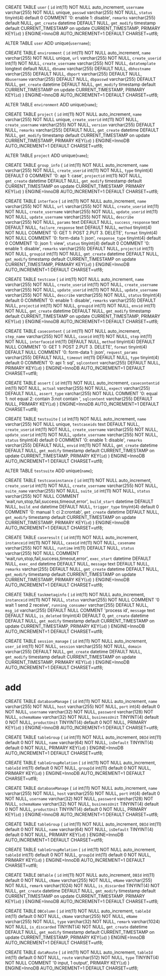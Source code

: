 CREATE TABLE `user` (
`id` int(11) NOT NULL auto_increment,
`username` varchar(255) NOT NULL unique,
`passwd` varchar(255) NOT NULL,
`status` tinyint(4) default 0 COMMENT '0: enable 1: disable',
`remarks` varchar(255) default NULL,
`gmt_create` datetime DEFAULT NULL,
`gmt_modify` timestamp default CURRENT_TIMESTAMP on update CURRENT_TIMESTAMP,
PRIMARY KEY(`id`)
) ENGINE=InnoDB AUTO_INCREMENT=1 DEFAULT CHARSET=utf8;

ALTER TABLE `user` ADD unique(`username`);

CREATE TABLE `environment` (
`id` int(11) NOT NULL auto_increment,
`name` varchar(255) NOT NULL unique,
`url` varchar(255) NOT NULL,
`create_userid` int(11) NOT NULL,
`create_username` varchar(255) NOT NULL,
`datatemplate` longtext default NULL,
`dbname` varchar(255) DEFAULT NULL,
`dbhostname` varchar(255) DEFAULT NULL,
`dbport` varchar(255) DEFAULT NULL,
`dbusername` varchar(255) DEFAULT NULL,
`dbpasswd` varchar(255) DEFAULT NULL,
`gmt_create` datetime DEFAULT NULL,
`gmt_modify` timestamp default CURRENT_TIMESTAMP on update CURRENT_TIMESTAMP,
PRIMARY KEY(`id`)
) ENGINE=InnoDB AUTO_INCREMENT=1 DEFAULT CHARSET=utf8;

ALTER TABLE `environment` ADD unique(`name`);

CREATE TABLE `project` (
`id` int(11) NOT NULL auto_increment,
`name` varchar(255) NOT NULL unique,
`create_userid` int(11) NOT NULL,
`create_username` varchar(255) NOT NULL,
`version` varchar(255) DEFAULT NULL,
`remarks` varchar(255) DEFAULT NULL,
`gmt_create` datetime DEFAULT NULL,
`gmt_modify` timestamp default CURRENT_TIMESTAMP on update CURRENT_TIMESTAMP,
PRIMARY KEY(`id`)
) ENGINE=InnoDB AUTO_INCREMENT=1 DEFAULT CHARSET=utf8;

ALTER TABLE `project` ADD unique(`name`);

CREATE TABLE `group_info` (
`id` int(11) NOT NULL auto_increment,
`name` varchar(255) NOT NULL,
`create_userid` int(11) NOT NULL,
`type` tinyint(4) DEFAULT 0 COMMENT '0: api 1: case',
`projectid` int(11) NOT NULL,
`gmt_create` datetime DEFAULT NULL,
`gmt_modify` timestamp default CURRENT_TIMESTAMP on update CURRENT_TIMESTAMP,
PRIMARY KEY(`id`)
) ENGINE=InnoDB AUTO_INCREMENT=1 DEFAULT CHARSET=utf8;

CREATE TABLE `interface` (
`id` int(11) NOT NULL auto_increment,
`name` varchar(255) NOT NULL,
`url` varchar(255) NOT NULL,
`create_userid` int(11) NOT NULL,
`create_username` varchar(255) NOT NULL,
`update_userid` int(11) NOT NULL,
`update_username` varchar(255) NOT NULL,
`describe` varchar(255) NOT NULL,
`params` text DEFAULT NULL,
`success_response` text DEFAULT NULL,
`failure_response` text DEFAULT NULL,
`method` tinyint(4) NOT NULL COMMENT '0: GET 1: POST 2.PUT 3. DELETE',
`format` tinyint(4) NOT NULL COMMENT '0: form-data 1: json',
`response_type` tinyint(4) default 0 COMMENT '0: json 1: view',
`status` tinyint(4) default 0 COMMENT '0: enable 1: disable',
`remarks` varchar(255) DEFAULT NULL,
`projectid` int(11) NOT NULL,
`groupid` int(11) NOT NULL,
`gmt_create` datetime DEFAULT NULL,
`gmt_modify` timestamp default CURRENT_TIMESTAMP on update CURRENT_TIMESTAMP,
PRIMARY KEY(`id`)
) ENGINE=InnoDB AUTO_INCREMENT=1 DEFAULT CHARSET=utf8;

CREATE TABLE `testcase` (
`id` int(11) NOT NULL auto_increment,
`name` varchar(255) NOT NULL,
`create_userid` int(11) NOT NULL,
`create_username` varchar(255) NOT NULL,
`update_userid` int(11) NOT NULL,
`update_username` varchar(255) NOT NULL,
`describe` varchar(255) NOT NULL,
`status` tinyint(4) default 0 COMMENT '0: enable 1: disable',
`remarks` varchar(255) DEFAULT NULL,
`projectid` int(11) NOT NULL,
`groupid` int(11) NOT NULL,
`envid` int(11) NOT NULL,
`gmt_create` datetime DEFAULT NULL,
`gmt_modify` timestamp default CURRENT_TIMESTAMP on update CURRENT_TIMESTAMP,
PRIMARY KEY(`id`)
) ENGINE=InnoDB AUTO_INCREMENT=1 DEFAULT CHARSET=utf8;

CREATE TABLE `casecontent` (
`id` int(11) NOT NULL auto_increment,
`step_name` varchar(255) NOT NULL,
`caseid` int(11) NOT NULL,
`step` int(11) NOT NULL,
`interfaceid` int(11) DEFAULT NULL,
`method` tinyint(4) DEFAULT NULL COMMENT '0: GET 1: POST 2.PUT 3. DELETE',
`format` tinyint(4) DEFAULT NULL COMMENT '0: form-data 1: json',
`request_params` varchar(255) DEFAULT NULL,
`timeout` int(11) DEFAULT NULL,
`type` tinyint(4) default 0 COMMENT '0: api 1: sql',
`sqlcontent` varchar(255) DEFAULT NULL,
PRIMARY KEY(`id`)
) ENGINE=InnoDB AUTO_INCREMENT=1 DEFAULT CHARSET=utf8;

CREATE TABLE `assert` (
`id` int(11) NOT NULL auto_increment,
`casecontentid` int(11) NOT NULL,
`actual` varchar(255) NOT NULL,
`expect` varchar(255) DEFAULT NULL,
`assert_type` varchar(255) NOT NULL COMMENT '0: equal 1: not equal 2: contain 3:not contain ',
`sqlcontent` varchar(255) DEFAULT NULL,
PRIMARY KEY(`id`)
) ENGINE=InnoDB AUTO_INCREMENT=1 DEFAULT CHARSET=utf8;

CREATE TABLE `testsuite` (
`id` int(11) NOT NULL auto_increment,
`name` varchar(255) NOT NULL unique,
`testcaseids` text DEFAULT NULL,
`create_userid` int(11) NOT NULL,
`create_username` varchar(255) NOT NULL,
`update_userid` int(11) NOT NULL,
`update_username` varchar(255) NOT NULL,
`status` tinyint(4) default 0 COMMENT '0: enable 1: disable',
`remarks` varchar(255) DEFAULT NULL,
`envid` int(11) NOT NULL,
`gmt_create` datetime DEFAULT NULL,
`gmt_modify` timestamp default CURRENT_TIMESTAMP on update CURRENT_TIMESTAMP,
PRIMARY KEY(`id`)
) ENGINE=InnoDB AUTO_INCREMENT=1 DEFAULT CHARSET=utf8;

ALTER TABLE `testsuite` ADD unique(`name`);

CREATE TABLE `testcaseinstance` (
`id` int(11) NOT NULL auto_increment,
`create_userid` int(11) NOT NULL,
`create_username` varchar(255) NOT NULL,
`suite_name` varchar(255) NOT NULL,
`suite_id` int(11) NOT NULL,
`status` varchar(255) NOT NULL COMMENT 'wait,run,stop,fail,success,timeout,error',
`build_start` datetime DEFAULT NULL,
`build_end` datetime DEFAULT NULL,
`trigger_type` tinyint(4) default 0 COMMENT '0: manual 1: ci 2:crontab',
`gmt_create` datetime DEFAULT NULL,
`gmt_modify` timestamp default CURRENT_TIMESTAMP on update CURRENT_TIMESTAMP,
PRIMARY KEY(`id`)
) ENGINE=InnoDB AUTO_INCREMENT=1 DEFAULT CHARSET=utf8;

CREATE TABLE `caseresult` (
`id` int(11) NOT NULL auto_increment,
`instanceid` int(11) NOT NULL,
`caseid` int(11) NOT NULL,
`casename` varchar(255) NOT NULL,
`runtime` int(11) DEFAULT NULL,
`status` varchar(255) NOT NULL COMMENT 'wait,run,stop,fail,success,timeout,error',
`exec_start` datetime DEFAULT NULL,
`exec_end` datetime DEFAULT NULL,
`message` text DEFAULT NULL,
`remarks` varchar(255) DEFAULT NULL,
`gmt_create` datetime DEFAULT NULL,
`gmt_modify` timestamp default CURRENT_TIMESTAMP on update CURRENT_TIMESTAMP,
PRIMARY KEY(`id`)
) ENGINE=InnoDB AUTO_INCREMENT=1 DEFAULT CHARSET=utf8;

CREATE TABLE `taskmetaqinfo` (
`id` int(11) NOT NULL auto_increment,
`instanceid` int(11) NOT NULL,
`status` varchar(255) NOT NULL COMMENT '0 wait 1 send 2 receive',
`running_consumer` varchar(255) DEFAULT NULL,
`msg_id` varchar(255) DEFAULT NULL COMMENT 'process id',
`message` text DEFAULT NULL,
`is_deleted` tinyint(4) DEFAULT 0,
`gmt_create` datetime DEFAULT NULL,
`gmt_modify` timestamp default CURRENT_TIMESTAMP on update CURRENT_TIMESTAMP,
PRIMARY KEY(`id`)
) ENGINE=InnoDB AUTO_INCREMENT=1 DEFAULT CHARSET=utf8;

CREATE TABLE `session_manage` (
`id` int(11) NOT NULL auto_increment,
`user_id` int(11) NOT NULL,
`session` varchar(255) NOT NULL,
`domain` varchar(255) DEFAULT NULL,
`gmt_create` datetime DEFAULT NULL,
`gmt_modify` timestamp default CURRENT_TIMESTAMP on update CURRENT_TIMESTAMP,
PRIMARY KEY(`id`)
) ENGINE=InnoDB AUTO_INCREMENT=1 DEFAULT CHARSET=utf8;

# add
CREATE TABLE `databaseManage` (
`id` int(11) NOT NULL auto_increment,
`name` varchar(255) NOT NULL,
`host` varchar(255) NOT NULL,
`port` int(4) default 0 NOT NULL,
`username` varchar(32) NOT NULL,
`password` varchar(128) NOT NULL,
`schemaName` varchar(32) NOT NULL,
`businessUnit` TINYINT(4) default 0 NOT NULL,
`productUnit` TINYINT(4) default 0 NOT NULL,
PRIMARY KEY(`id`)
) ENGINE=InnoDB AUTO_INCREMENT=1 DEFAULT CHARSET=utf8;

CREATE TABLE `tableGroup` (
`id` int(11) NOT NULL auto_increment,
`DBId` int(11) default 0 NOT NULL,
`name` varchar(64) NOT NULL,
`isDefault` TINYINT(4) default 0 NOT NULL,
PRIMARY KEY(`id`)
) ENGINE=InnoDB AUTO_INCREMENT=1 DEFAULT CHARSET=utf8;

CREATE TABLE `tableGroupRelation` (
`id` int(11) NOT NULL auto_increment,
`tableId` int(11) default 0 NOT NULL,
`groupId` int(11) default 0 NOT NULL,
PRIMARY KEY(`id`)
) ENGINE=InnoDB AUTO_INCREMENT=1 DEFAULT CHARSET=utf8;

CREATE TABLE `databaseManage` (
`id` int(11) NOT NULL auto_increment,
`name` varchar(255) NOT NULL,
`host` varchar(255) NOT NULL,
`port` int(4) default 0 NOT NULL,
`username` varchar(32) NOT NULL,
`password` varchar(128) NOT NULL,
`schemaName` varchar(32) NOT NULL,
`businessUnit` TINYINT(4) default 0 NOT NULL,
`productUnit` TINYINT(4) default 0 NOT NULL,
PRIMARY KEY(`id`)
) ENGINE=InnoDB AUTO_INCREMENT=1 DEFAULT CHARSET=utf8;

CREATE TABLE `tableGroup` (
`id` int(11) NOT NULL auto_increment,
`DBId` int(11) default 0 NOT NULL,
`name` varchar(64) NOT NULL,
`isDefault` TINYINT(4) default 0 NOT NULL,
PRIMARY KEY(`id`)
) ENGINE=InnoDB AUTO_INCREMENT=1 DEFAULT CHARSET=utf8;

CREATE TABLE `tableGroupRelation` (
`id` int(11) NOT NULL auto_increment,
`tableId` int(11) default 0 NOT NULL,
`groupId` int(11) default 0 NOT NULL,
PRIMARY KEY(`id`)
) ENGINE=InnoDB AUTO_INCREMENT=1 DEFAULT CHARSET=utf8;

CREATE TABLE `DBTable` (
`id` int(11) NOT NULL auto_increment,
`DBId` int(11) default 0 NOT NULL,
`cName` varchar(255) NOT NULL,
`eName` varchar(255) NOT NULL,
`remark` varchar(1024) NOT NULL,
`is_discarded` TINYINT(4)  NOT NULL,
`gmt_create` datetime DEFAULT NULL,
`gmt_modify` timestamp default CURRENT_TIMESTAMP on update CURRENT_TIMESTAMP,
PRIMARY KEY(`id`)
) ENGINE=InnoDB AUTO_INCREMENT=1 DEFAULT CHARSET=utf8;

CREATE TABLE `DBColumn` (
`id` int(11) NOT NULL auto_increment,
`tableId` int(11) default 0 NOT NULL,
`cName` varchar(255) NOT NULL,
`eName` varchar(255) NOT NULL,
`type` varchar(32) NOT NULL,
`remark` varchar(1024)  NOT NULL,
`is_discarded` TINYINT(4)  NOT NULL,
`gmt_create` datetime DEFAULT NULL,
`gmt_modify` timestamp default CURRENT_TIMESTAMP on update CURRENT_TIMESTAMP,
PRIMARY KEY(`id`)
) ENGINE=InnoDB AUTO_INCREMENT=1 DEFAULT CHARSET=utf8;

CREATE TABLE `dataRoute` (
`id` int(11) NOT NULL auto_increment,
`tableId` int(11) default 0 NOT NULL,
`route` varchar(512) NOT NULL,
`type` TINYINT(4) NOT NULL COMMENT '0 input, 1 output',
PRIMARY KEY(`id`)
) ENGINE=InnoDB AUTO_INCREMENT=1 DEFAULT CHARSET=utf8;








